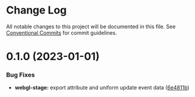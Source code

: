 # Change Log

All notable changes to this project will be documented in this file.
See [Conventional Commits](https://conventionalcommits.org) for commit guidelines.

# 0.1.0 (2023-01-01)

### Bug Fixes

- **webgl-stage:** export attribute and uniform update event data ([6e4811b](https://github.com/tkofh/webgl-stage/commit/6e4811b7fb1f26bdbb4d694e8f522023305297ef))
